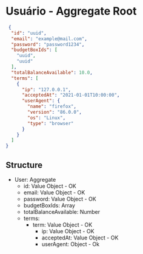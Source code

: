 # Usuário - Aggregate Root

```json
 {
  "id": "uuid",
  "email": "example@mail.com",
  "password": "password1234",
  "budgetBoxIds": [
    "uuid",
    "uuid"
  ],
  "totalBalanceAvailable": 10.0,
  "terms": [
    {
      "ip": "127.0.0.1",
      "acceptedAt": "2021-01-01T10:00:00",
      "userAgent": {
        "name": "firefox",
        "version": "86.0.0",
        "os": "Linux",
        "type": "browser"
      }
    }
  ]
}
```
## Structure
- User: Aggregate
  - id: Value Object - OK
  - email: Value Object - OK
  - password: Value Object - OK
  - budgetBoxIds: Array
  - totalBalanceAvailable: Number
  - terms:
    - term: Value Object - OK
      - ip: Value Object - OK
      - acceptedAt: Value Object - OK
      - userAgent: Object - Ok